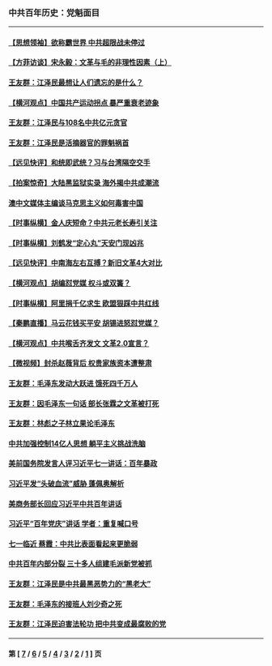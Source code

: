 ### 中共百年历史：党魁面目
---
#### [【思想领袖】欲称霸世界 中共超限战未停过](../../pages/nf1176107/n13745142.md?10250430) 
#### [【方菲访谈】宋永毅：文革与毛的非理性因素（上）](../../pages/nf1176107/n13469956.md?10250430) 
#### [王友群：江泽民最想让人们遗忘的是什么？](../../pages/nf1176107/n13408949.md?10250430) 
#### [【横河观点】中国共产运动拐点 暴严重衰老迹象](../../pages/nf1176107/n13388333.md?10250430) 
#### [王友群：江泽民与108名中共亿元贪官](../../pages/nf1176107/n13352358.md?10250430) 
#### [王友群：江泽民是活摘器官的罪魁祸首](../../pages/nf1176107/n13336903.md?10250430) 
#### [【远见快评】和统即武统？习与台湾隔空交手](../../pages/nf1176107/n13297739.md?10250430) 
#### [【拍案惊奇】大陆黑监狱实录 海外揭中共成潮流](../../pages/nf1176107/n13288853.md?10250430) 
#### [澳中文媒体主编谈马克思主义如何毒害中国](../../pages/nf1176107/n13257387.md?10250430) 
#### [【时事纵横】金人庆短命？中共元老长寿引关注](../../pages/nf1176107/n13217934.md?10250430) 
#### [【时事纵横】刘鹤发“定心丸”天安门现凶兆](../../pages/nf1176107/n13215416.md?10250430) 
#### [【远见快评】中南海左右互搏？新旧文革4大对比](../../pages/nf1176107/n13214745.md?10250430) 
#### [【横河观点】胡编怼党媒 权斗或双簧？](../../pages/nf1176107/n13210864.md?10250430) 
#### [【时事纵横】阿里捐千亿求生 欧盟狠踩中共红线](../../pages/nf1176107/n13206431.md?10250430) 
#### [【秦鹏直播】马云花钱买平安 胡锡进怒怼党媒？](../../pages/nf1176107/n13206392.md?10250430) 
#### [【横河观点】中共喉舌齐发文 文革2.0宣言？](../../pages/nf1176107/n13201248.md?10250430) 
#### [【微视频】封杀赵薇背后 权贵家族资本遭整肃](../../pages/nf1176107/n13197798.md?10250430) 
#### [王友群：毛泽东发动大跃进 饿死四千万人](../../pages/nf1176107/n13177158.md?10250430) 
#### [王友群：因毛泽东一句话 部长张霖之文革被打死](../../pages/nf1176107/n13161711.md?10250430) 
#### [王友群：林彪之子林立果论毛泽东](../../pages/nf1176107/n13128622.md?10250430) 
#### [中共加强控制14亿人思想 躺平主义挑战洗脑](../../pages/nf1176107/n13094299.md?10250430) 
#### [美前国务院发言人评习近平七一讲话：百年暴政](../../pages/nf1176107/n13066986.md?10250430) 
#### [习近平发“头破血流”威胁 蓬佩奥解析](../../pages/nf1176107/n13063604.md?10250430) 
#### [美商务部长回应习近平中共百年讲话](../../pages/nf1176107/n13062903.md?10250430) 
#### [习近平“百年党庆”讲话 学者：重复喊口号](../../pages/nf1176107/n13061411.md?10250430) 
#### [七一临近 蔡霞：中共比表面看起来更脆弱](../../pages/nf1176107/n13056418.md?10250430) 
#### [中共百年内部分裂 三十多人组建毛派新党被抓](../../pages/nf1176107/n13044023.md?10250430) 
#### [王友群：江泽民是中共最黑恶势力的“黑老大”](../../pages/nf1176107/n13022180.md?10250430) 
#### [王友群：毛泽东的接班人刘少奇之死](../../pages/nf1176107/n12991772.md?10250430) 
#### [王友群：江泽民迫害法轮功 把中共变成最腐败的党](../../pages/nf1176107/n12947347.md?10250430) 

---
#### 第 [ [7](./7.md?10250430) / [6](./6.md?10250430) / [5](./5.md?10250430) / [4](./4.md?10250430) / [3](./3.md?10250430) / [2](./2.md?10250430) / [1](./1.md?10250430) ] 页
